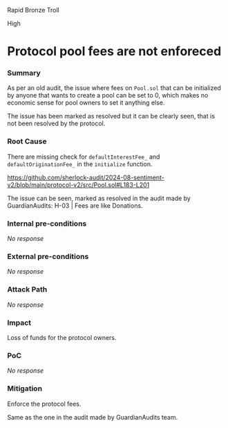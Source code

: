 Rapid Bronze Troll

High

# Protocol pool fees are not enforeced

### Summary

As per an old audit, the issue where fees on `Pool.sol` that can be initialized by anyone that wants to create a pool can be set to 0, which makes no economic sense for pool owners to set it anything else.

The issue has been marked as resolved but it can be clearly seen, that is not been resolved by the protocol.

### Root Cause

There are missing check for `defaultInterestFee_` and `defaultOriginationFee_` in the `initialize` function.

https://github.com/sherlock-audit/2024-08-sentiment-v2/blob/main/protocol-v2/src/Pool.sol#L183-L201

The issue can be seen, marked as resolved in the audit made by GuardianAudits: H-03 | Fees are like Donations.

### Internal pre-conditions

_No response_

### External pre-conditions

_No response_

### Attack Path

_No response_

### Impact

Loss of funds for the protocol owners.

### PoC

_No response_

### Mitigation

Enforce the protocol fees.

Same as the one in the audit made by GuardianAudits team.